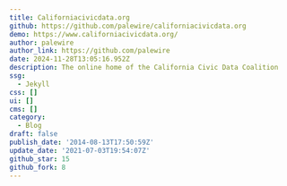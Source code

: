 ```yaml
---
title: Californiacivicdata.org
github: https://github.com/palewire/californiacivicdata.org
demo: https://www.californiacivicdata.org/
author: palewire
author_link: https://github.com/palewire
date: 2024-11-28T13:05:16.952Z
description: The online home of the California Civic Data Coalition
ssg:
  - Jekyll
css: []
ui: []
cms: []
category:
  - Blog
draft: false
publish_date: '2014-08-13T17:50:59Z'
update_date: '2021-07-03T19:54:07Z'
github_star: 15
github_fork: 8
---
```

